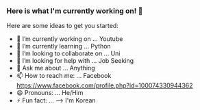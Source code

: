 ### Here is what I'm currently working on! 👋



Here are some ideas to get you started:

- 🔭 I’m currently working on ... Youtube
- 🌱 I’m currently learning ... Python
- 👯 I’m looking to collaborate on ...  Uni
- 🤔 I’m looking for help with ... Job Seeking
- 💬 Ask me about ... Anything
- 📫 How to reach me: ... Facebook https://www.facebook.com/profile.php?id=100074330944362
- 😄 Pronouns: ... He/Him
- ⚡ Fun fact: ... 
--> I'm Korean
